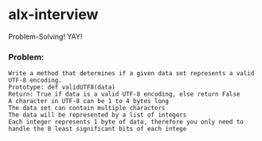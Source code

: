 # alx-interview

Problem-Solving! YAY!

### Problem: 
    Write a method that determines if a given data set represents a valid UTF-8 encoding.
    Prototype: def validUTF8(data)
    Return: True if data is a valid UTF-8 encoding, else return False
    A character in UTF-8 can be 1 to 4 bytes long
    The data set can contain multiple characters
    The data will be represented by a list of integers
    Each integer represents 1 byte of data, therefore you only need to handle the 8 least significant bits of each intege
